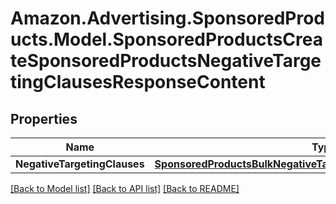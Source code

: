 # Amazon.Advertising.SponsoredProducts.Model.SponsoredProductsCreateSponsoredProductsNegativeTargetingClausesResponseContent

## Properties

Name | Type | Description | Notes
------------ | ------------- | ------------- | -------------
**NegativeTargetingClauses** | [**SponsoredProductsBulkNegativeTargetingClauseOperationResponse**](SponsoredProductsBulkNegativeTargetingClauseOperationResponse.md) |  | 

[[Back to Model list]](../README.md#documentation-for-models) [[Back to API list]](../README.md#documentation-for-api-endpoints) [[Back to README]](../README.md)

